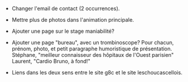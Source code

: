 * Changer l'email de contact (2 occurrences).

* Mettre plus de photos dans l'animation principale.

* Ajouter une page sur le stage maniabilité?

* Ajouter une page "bureau", avec un trombinoscope?
  Pour chacun, prénom, photo, et petit paragraphe humoristique de présentation.
    Stéphane, "meilleur connaisseur des hôpitaux de l'Ouest parisien"
    Laurent, "Cardio Bruno, à fond!"

* Liens dans les deux sens entre le site g8c et le site leschoucascellois.
